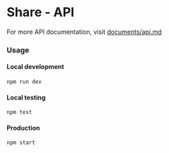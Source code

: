 # Share - API

For more API documentation, visit [documents/api.md](documents/api.md)

### Usage

#### Local development

`npm run dev`

#### Local testing

`npm test`

#### Production

`npm start`